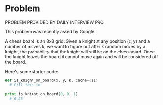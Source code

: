 # Problem
PROBLEM PROVIDED BY DAILY INTERVIEW PRO

This problem was recently asked by Google:

A chess board is an 8x8 grid. Given a knight at any position (x, y) and a number of moves k, we want to figure out after k random moves by a knight, the probability that the knight will still be on the chessboard. Once the knight leaves the board it cannot move again and will be considered off the board.

Here's some starter code:

```python
def is_knight_on_board(x, y, k, cache={}):
  # Fill this in.

print is_knight_on_board(0, 0, 1)
  # 0.25
```
